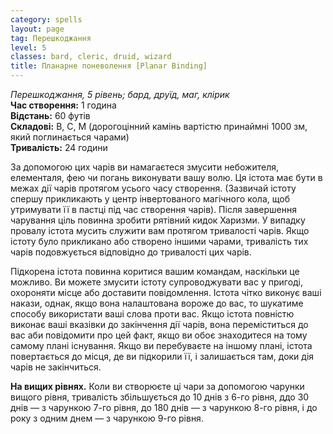 ```yaml
---
category: spells
layout: page
tag: Перешкоджання
level: 5
classes: bard, cleric, druid, wizard
title: Планарне поневолення [Planar Binding]
---
```


_Перешкоджання, 5 рівень; бард, друїд, маг, клірик_   
**Час створення:** 1 година    
**Відстань:** 60 футів    
**Складові:** В, С, М (дорогоцінний камінь вартістю принаймні 1000 зм, який поглинається чарами)    
**Тривалість:** 24 години   

За допомогою цих чарів ви намагаєтеся змусити небожителя, елементаля, фею чи погань виконувати вашу волю. Ця істота має бути в межах дії чарів протягом усього часу створення. (Зазвичай істоту спершу прикликають у центр інвертованого магічного кола, щоб утримувати її в пастці під час створення чарів). Після завершення чарування ціль повинна зробити рятівний кидок Харизми. У випадку провалу істота мусить служити вам протягом тривалості чарів. Якщо істоту було прикликано або створено іншими чарами, тривалість тих чарів подовжується відповідно до тривалості цих чарів.  

Підкорена істота повинна коритися вашим командам, наскільки це можливо. Ви можете змусити істоту супроводжувати вас у пригоді, охороняти місце або доставити повідомлення. Істота чітко виконує ваші накази, однак, якщо вона налаштована вороже до вас, то шукатиме способу використати ваші слова проти вас. Якщо істота повністю виконає ваші вказівки до закінчення дії чарів, вона переміститься до вас аби повідомити про цей факт, якщо ви обоє знаходитеся на тому самому плані існування. Якщо ви перебуваєте на іншому плані, істота повертається до місця, де ви підкорили її, і залишається там, доки дія чарів не закінчиться.  

**На вищих рівнях.** Коли ви створюєте ці чари за допомогою чарунки вищого рівня, тривалість збільшується до 10 днів з 6-го рівня, ддо 30 днів — з чарункою 7-го рівня, до 180 днів — з чарункою 8-го рівня, і до року з одним днем — з чарункою 9-го рівня.
